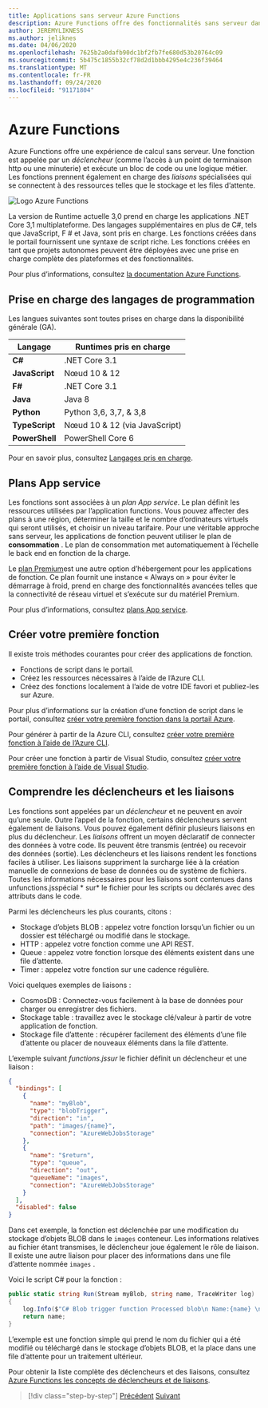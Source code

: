 ```yaml
---
title: Applications sans serveur Azure Functions
description: Azure Functions offre des fonctionnalités sans serveur dans plusieurs langues (C#, JavaScript, Java) et des plateformes pour fournir un code de mise à l’échelle instantanée piloté par les événements.
author: JEREMYLIKNESS
ms.author: jeliknes
ms.date: 04/06/2020
ms.openlocfilehash: 7625b2a0dafb90dc1bf2fb7fe680d53b20764c09
ms.sourcegitcommit: 5b475c1855b32cf78d2d1bbb4295e4c236f39464
ms.translationtype: MT
ms.contentlocale: fr-FR
ms.lasthandoff: 09/24/2020
ms.locfileid: "91171804"
---
```

# <a name="azure-functions"></a>Azure Functions

Azure Functions offre une expérience de calcul sans serveur. Une fonction est appelée par un *déclencheur* (comme l’accès à un point de terminaison http ou une minuterie) et exécute un bloc de code ou une logique métier. Les fonctions prennent également en charge des *liaisons* spécialisées qui se connectent à des ressources telles que le stockage et les files d’attente.

![Logo Azure Functions](./media/azure-functions-logo.png)

La version de Runtime actuelle 3,0 prend en charge les applications .NET Core 3,1 multiplateforme. Des langages supplémentaires en plus de C#, tels que JavaScript, F # et Java, sont pris en charge. Les fonctions créées dans le portail fournissent une syntaxe de script riche. Les fonctions créées en tant que projets autonomes peuvent être déployées avec une prise en charge complète des plateformes et des fonctionnalités.

Pour plus d’informations, consultez [la documentation Azure Functions](/azure/azure-functions).

## <a name="programming-language-support"></a>Prise en charge des langages de programmation

Les langues suivantes sont toutes prises en charge dans la disponibilité générale (GA).

|Langage      |Runtimes pris en charge|
|--------------|------------------|
|**C#**        |.NET Core 3.1     |
|**JavaScript**|Nœud 10 & 12      |
|**F#**        |.NET Core 3.1     |
|**Java**      |Java 8            |
|**Python**    |Python 3,6, 3,7, & 3,8|
|**TypeScript**|Nœud 10 & 12 (via JavaScript)|
|**PowerShell**|PowerShell Core 6|

Pour en savoir plus, consultez [Langages pris en charge](/azure/azure-functions/supported-languages).

## <a name="app-service-plans"></a>Plans App service

Les fonctions sont associées à un *plan App service*. Le plan définit les ressources utilisées par l’application functions. Vous pouvez affecter des plans à une région, déterminer la taille et le nombre d’ordinateurs virtuels qui seront utilisés, et choisir un niveau tarifaire. Pour une véritable approche sans serveur, les applications de fonction peuvent utiliser le plan de **consommation** . Le plan de consommation met automatiquement à l’échelle le back end en fonction de la charge.

Le [plan Premium](/azure/azure-functions/functions-premium-plan)est une autre option d’hébergement pour les applications de fonction. Ce plan fournit une instance « Always on » pour éviter le démarrage à froid, prend en charge des fonctionnalités avancées telles que la connectivité de réseau virtuel et s’exécute sur du matériel Premium.

Pour plus d’informations, consultez [plans App service](/azure/app-service/azure-web-sites-web-hosting-plans-in-depth-overview).

## <a name="create-your-first-function"></a>Créer votre première fonction

Il existe trois méthodes courantes pour créer des applications de fonction.

- Fonctions de script dans le portail.
- Créez les ressources nécessaires à l’aide de l’Azure CLI.
- Créez des fonctions localement à l’aide de votre IDE favori et publiez-les sur Azure.

Pour plus d’informations sur la création d’une fonction de script dans le portail, consultez [créer votre première fonction dans la portail Azure](/azure/azure-functions/functions-create-first-azure-function).

Pour générer à partir de la Azure CLI, consultez [créer votre première fonction à l’aide de l’Azure CLI](/azure/azure-functions/functions-create-first-azure-function-azure-cli).

Pour créer une fonction à partir de Visual Studio, consultez [créer votre première fonction à l’aide de Visual Studio](/azure/azure-functions/functions-create-your-first-function-visual-studio).

## <a name="understand-triggers-and-bindings"></a>Comprendre les déclencheurs et les liaisons

Les fonctions sont appelées par un *déclencheur* et ne peuvent en avoir qu’une seule. Outre l’appel de la fonction, certains déclencheurs servent également de liaisons. Vous pouvez également définir plusieurs liaisons en plus du déclencheur. Les *liaisons* offrent un moyen déclaratif de connecter des données à votre code. Ils peuvent être transmis (entrée) ou recevoir des données (sortie). Les déclencheurs et les liaisons rendent les fonctions faciles à utiliser. Les liaisons suppriment la surcharge liée à la création manuelle de connexions de base de données ou de système de fichiers. Toutes les informations nécessaires pour les liaisons sont contenues dans unfunctions.jsspécial * sur* le fichier pour les scripts ou déclarés avec des attributs dans le code.

Parmi les déclencheurs les plus courants, citons :

- Stockage d’objets BLOB : appelez votre fonction lorsqu’un fichier ou un dossier est téléchargé ou modifié dans le stockage.
- HTTP : appelez votre fonction comme une API REST.
- Queue : appelez votre fonction lorsque des éléments existent dans une file d’attente.
- Timer : appelez votre fonction sur une cadence régulière.

Voici quelques exemples de liaisons :

- CosmosDB : Connectez-vous facilement à la base de données pour charger ou enregistrer des fichiers.
- Stockage table : travaillez avec le stockage clé/valeur à partir de votre application de fonction.
- Stockage file d’attente : récupérer facilement des éléments d’une file d’attente ou placer de nouveaux éléments dans la file d’attente.

L’exemple suivant *functions.jssur* le fichier définit un déclencheur et une liaison :

```json
{
  "bindings": [
    {
      "name": "myBlob",
      "type": "blobTrigger",
      "direction": "in",
      "path": "images/{name}",
      "connection": "AzureWebJobsStorage"
    },
    {
      "name": "$return",
      "type": "queue",
      "direction": "out",
      "queueName": "images",
      "connection": "AzureWebJobsStorage"
    }
  ],
  "disabled": false
}
```

Dans cet exemple, la fonction est déclenchée par une modification du stockage d’objets BLOB dans le `images` conteneur. Les informations relatives au fichier étant transmises, le déclencheur joue également le rôle de liaison. Il existe une autre liaison pour placer des informations dans une file d’attente nommée `images` .

Voici le script C# pour la fonction :

```csharp
public static string Run(Stream myBlob, string name, TraceWriter log)
{
    log.Info($"C# Blob trigger function Processed blob\n Name:{name} \n Size: {myBlob.Length} Bytes");
    return name;
}
```

L’exemple est une fonction simple qui prend le nom du fichier qui a été modifié ou téléchargé dans le stockage d’objets BLOB, et la place dans une file d’attente pour un traitement ultérieur.

Pour obtenir la liste complète des déclencheurs et des liaisons, consultez [Azure Functions les concepts de déclencheurs et de liaisons](/azure/azure-functions/functions-triggers-bindings).

>[!div class="step-by-step"]
>[Précédent](azure-serverless-platform.md) 
> [Suivant](application-insights.md)
